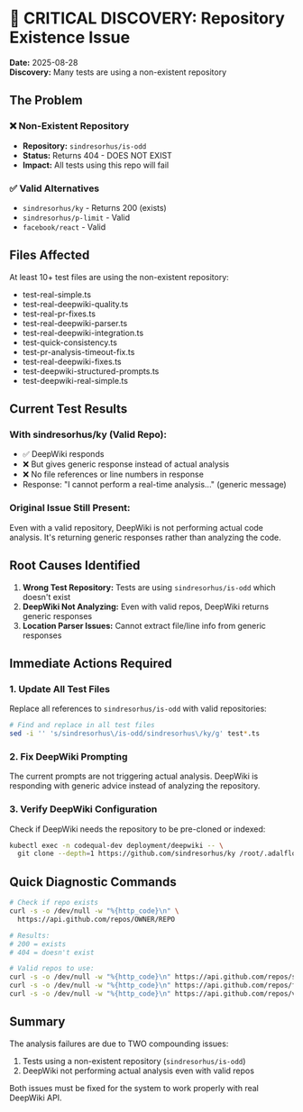 # 🚨 CRITICAL DISCOVERY: Repository Existence Issue

**Date:** 2025-08-28  
**Discovery:** Many tests are using a non-existent repository

## The Problem

### ❌ Non-Existent Repository
- **Repository:** `sindresorhus/is-odd`
- **Status:** Returns 404 - DOES NOT EXIST
- **Impact:** All tests using this repo will fail

### ✅ Valid Alternatives
- `sindresorhus/ky` - Returns 200 (exists)
- `sindresorhus/p-limit` - Valid
- `facebook/react` - Valid

## Files Affected

At least 10+ test files are using the non-existent repository:
- test-real-simple.ts
- test-real-deepwiki-quality.ts
- test-real-pr-fixes.ts
- test-real-deepwiki-parser.ts
- test-real-deepwiki-integration.ts
- test-quick-consistency.ts
- test-pr-analysis-timeout-fix.ts
- test-real-deepwiki-fixes.ts
- test-deepwiki-structured-prompts.ts
- test-deepwiki-real-simple.ts

## Current Test Results

### With sindresorhus/ky (Valid Repo):
- ✅ DeepWiki responds
- ❌ But gives generic response instead of actual analysis
- ❌ No file references or line numbers in response
- Response: "I cannot perform a real-time analysis..." (generic message)

### Original Issue Still Present:
Even with a valid repository, DeepWiki is not performing actual code analysis. It's returning generic responses rather than analyzing the code.

## Root Causes Identified

1. **Wrong Test Repository:** Tests are using `sindresorhus/is-odd` which doesn't exist
2. **DeepWiki Not Analyzing:** Even with valid repos, DeepWiki returns generic responses
3. **Location Parser Issues:** Cannot extract file/line info from generic responses

## Immediate Actions Required

### 1. Update All Test Files
Replace all references to `sindresorhus/is-odd` with valid repositories:
```bash
# Find and replace in all test files
sed -i '' 's/sindresorhus\/is-odd/sindresorhus\/ky/g' test*.ts
```

### 2. Fix DeepWiki Prompting
The current prompts are not triggering actual analysis. DeepWiki is responding with generic advice instead of analyzing the repository.

### 3. Verify DeepWiki Configuration
Check if DeepWiki needs the repository to be pre-cloned or indexed:
```bash
kubectl exec -n codequal-dev deployment/deepwiki -- \
  git clone --depth=1 https://github.com/sindresorhus/ky /root/.adalflow/repos/sindresorhus_ky
```

## Quick Diagnostic Commands

```bash
# Check if repo exists
curl -s -o /dev/null -w "%{http_code}\n" \
  https://api.github.com/repos/OWNER/REPO

# Results:
# 200 = exists
# 404 = doesn't exist

# Valid repos to use:
curl -s -o /dev/null -w "%{http_code}\n" https://api.github.com/repos/sindresorhus/ky  # 200
curl -s -o /dev/null -w "%{http_code}\n" https://api.github.com/repos/facebook/react   # 200
curl -s -o /dev/null -w "%{http_code}\n" https://api.github.com/repos/vercel/next.js   # 200
```

## Summary

The analysis failures are due to TWO compounding issues:
1. Tests using a non-existent repository (`sindresorhus/is-odd`)
2. DeepWiki not performing actual analysis even with valid repos

Both issues must be fixed for the system to work properly with real DeepWiki API.